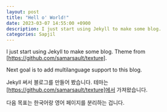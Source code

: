 ```yaml
---
layout: post
title: "Hell o' World!"
date: 2023-03-07 14:55:00 +0900
description: I just start using Jekyll to make some blog.
categories: Sapjil
---
```

I just start using Jekyll to make some blog.
Theme from [https://github.com/samarsault/texture].

Next goal is to add multilanguage support to this blog.

Jekyll 써서 블로그를 만들어 봤습니다.
테마는 [https://github.com/samarsault/texture]에서 가져왔습니다.

다음 목표는 한국어랑 영어 페이지를 분리하는 겁니다.